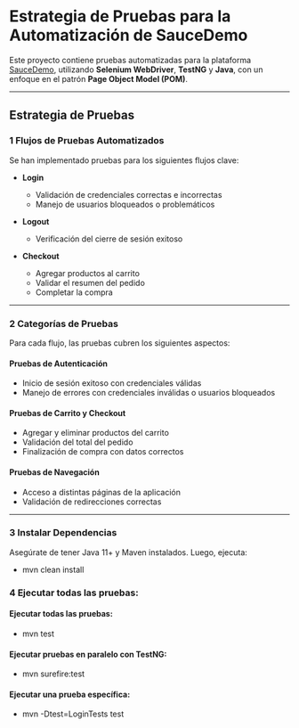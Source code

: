 #  Estrategia de Pruebas para la Automatización de SauceDemo

Este proyecto contiene pruebas automatizadas para la plataforma [SauceDemo](https://www.saucedemo.com), utilizando **Selenium WebDriver**, **TestNG** y **Java**, con un enfoque en el patrón **Page Object Model (POM)**.

---

##  Estrategia de Pruebas

### 1️ Flujos de Pruebas Automatizados

Se han implementado pruebas para los siguientes flujos clave:

- **Login**
  - Validación de credenciales correctas e incorrectas
  - Manejo de usuarios bloqueados o problemáticos

- **Logout**
  - Verificación del cierre de sesión exitoso

- **Checkout**
  - Agregar productos al carrito
  - Validar el resumen del pedido
  - Completar la compra

---

### 2️ Categorías de Pruebas

Para cada flujo, las pruebas cubren los siguientes aspectos:

####  Pruebas de Autenticación
- Inicio de sesión exitoso con credenciales válidas
- Manejo de errores con credenciales inválidas o usuarios bloqueados

####  Pruebas de Carrito y Checkout
- Agregar y eliminar productos del carrito
- Validación del total del pedido
- Finalización de compra con datos correctos

####  Pruebas de Navegación
- Acceso a distintas páginas de la aplicación
- Validación de redirecciones correctas

---

### 3 Instalar Dependencias
Asegúrate de tener Java 11+ y Maven instalados. Luego, ejecuta:

- mvn clean install
  
### 4 Ejecutar todas las pruebas:

#### Ejecutar todas las pruebas:
- mvn test
  
#### Ejecutar pruebas en paralelo con TestNG:
- mvn surefire:test
  
#### Ejecutar una prueba específica:
- mvn -Dtest=LoginTests test


